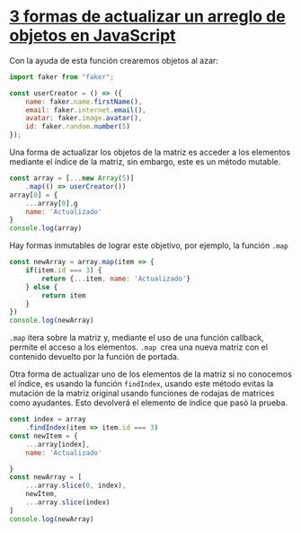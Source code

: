 # [3 formas de actualizar un arreglo de objetos en JavaScript](https://egghead.io/lessons/javascript-3-formas-de-actualizar-un-arreglo-de-objetos-en-javascript)

<TimeStamp start="0:01" end="0:08">

Con la ayuda de esta función crearemos objetos al azar: 

```jsx
import faker from "faker";

const userCreator = () => ({
    name: faker.name.firstName(),
    email: faker.internet.email(),
    avatar: faker.image.avatar(),
    id: faker.random.number(5)
});
```

</TimeStamp>

<TimeStamp start="0:11" end="0:20">

Una forma de actualizar los objetos de la matriz es acceder a los elementos mediante el índice de la matriz, sin embargo, este es un método mutable.

```jsx
const array = [...new Array(5)]
    .map(() => userCreator())
array[0] = {
    ...array[0],g
    name: 'Actualizado'
}
console.log(array)
```

</TimeStamp>

<TimeStamp start="0:21" end="0:38">

Hay formas inmutables de lograr este objetivo, por ejemplo, la función `.map`

```jsx
const newArray = array.map(item => {
    if(item.id === 3) {
        return {...item, name: 'Actualizado'}
    } else {
        return item
    }
})
console.log(newArray)
```

`.map` itera sobre la matriz y, mediante el uso de una función callback, permite el acceso a los elementos. `.map `crea una nueva matriz con el contenido devuelto por la función de portada.

</TimeStamp>

<TimeStamp start="0:53" end="1:25">

Otra forma de actualizar uno de los elementos de la matriz si no conocemos el índice, es usando la función `findIndex`, usando este método evitas la mutación de la matriz original usando funciones de rodajas de matrices como ayudantes. Esto devolverá el elemento de índice que pasó la prueba.

```jsx 
const index = array 
    .findIndex(item => item.id === 3)
const newItem = {
    ...array[index],
    name: 'Actualizado'

}
const newArray = [
    ...array.slice(0, index),
    newItem, 
    ...array.slice(index)
]
console.log(newArray)
```

</TimeStamp>
